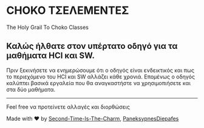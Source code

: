 # CHOKO ΤΣΕΛΕΜΕΝΤΕΣ
The Holy Grail To Choko Classes

## Καλώς ήλθατε στον υπέρτατο οδηγό για τα μαθήματα HCI και SW.

Πριν ξεκινήσετε να ενημερώσουμε ότι ο οδηγός είναι ενδεικτικός και πως το περιεχόμενο του HCI και SW αλλάζει κάθε χρονιά. Επομένως ο οδηγός καλύπτει βασικά εργαλεία που θα αναγκαστήστε να χρησιμοπιήσετε και στα δύο μαθήματα.

----------------------------------------------------------------------------------------------------------------------------------------------------------------
Feel free να προτείνετε αλλαγές και διορθώσεις

Made with :heart:  by [Second-Time-Is-The-Charm](https://github.com/Second-Time-Is-The-Charm), [PaneksypnesDiepafes](https://github.com/PaneksypnesDiepafes)
